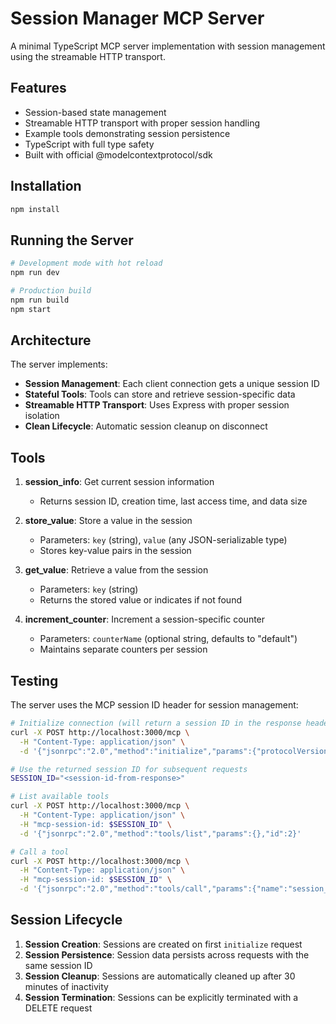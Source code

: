 # Session Manager MCP Server

A minimal TypeScript MCP server implementation with session management using the streamable HTTP transport.

## Features

- Session-based state management
- Streamable HTTP transport with proper session handling
- Example tools demonstrating session persistence
- TypeScript with full type safety
- Built with official @modelcontextprotocol/sdk

## Installation

```bash
npm install
```

## Running the Server

```bash
# Development mode with hot reload
npm run dev

# Production build
npm run build
npm start
```

## Architecture

The server implements:

- **Session Management**: Each client connection gets a unique session ID
- **Stateful Tools**: Tools can store and retrieve session-specific data
- **Streamable HTTP Transport**: Uses Express with proper session isolation
- **Clean Lifecycle**: Automatic session cleanup on disconnect

## Tools

1. **session_info**: Get current session information
   - Returns session ID, creation time, last access time, and data size

2. **store_value**: Store a value in the session
   - Parameters: `key` (string), `value` (any JSON-serializable type)
   - Stores key-value pairs in the session

3. **get_value**: Retrieve a value from the session
   - Parameters: `key` (string)
   - Returns the stored value or indicates if not found

4. **increment_counter**: Increment a session-specific counter
   - Parameters: `counterName` (optional string, defaults to "default")
   - Maintains separate counters per session

## Testing

The server uses the MCP session ID header for session management:

```bash
# Initialize connection (will return a session ID in the response headers)
curl -X POST http://localhost:3000/mcp \
  -H "Content-Type: application/json" \
  -d '{"jsonrpc":"2.0","method":"initialize","params":{"protocolVersion":"2024-11-05","capabilities":{},"clientInfo":{"name":"test-client","version":"1.0.0"}},"id":1}'

# Use the returned session ID for subsequent requests
SESSION_ID="<session-id-from-response>"

# List available tools
curl -X POST http://localhost:3000/mcp \
  -H "Content-Type: application/json" \
  -H "mcp-session-id: $SESSION_ID" \
  -d '{"jsonrpc":"2.0","method":"tools/list","params":{},"id":2}'

# Call a tool
curl -X POST http://localhost:3000/mcp \
  -H "Content-Type: application/json" \
  -H "mcp-session-id: $SESSION_ID" \
  -d '{"jsonrpc":"2.0","method":"tools/call","params":{"name":"session_info","arguments":{}},"id":3}'
```

## Session Lifecycle

1. **Session Creation**: Sessions are created on first `initialize` request
2. **Session Persistence**: Session data persists across requests with the same session ID
3. **Session Cleanup**: Sessions are automatically cleaned up after 30 minutes of inactivity
4. **Session Termination**: Sessions can be explicitly terminated with a DELETE request
